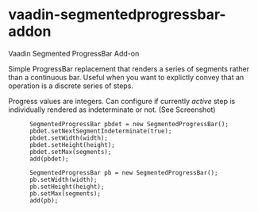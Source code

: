 # vaadin-segmentedprogressbar-addon
Vaadin Segmented ProgressBar Add-on

Simple ProgressBar replacement that renders a series of segments rather than a continuous bar. Useful when you want to explictly convey that an operation is a discrete series of steps.

Progress values are integers. Can configure if currently _active_ step is individually rendered as indeterminate or not. (See Screenshot)

```
      SegmentedProgressBar pbdet = new SegmentedProgressBar();
      pbdet.setNextSegmentIndeterminate(true);
      pbdet.setWidth(width);
      pbdet.setHeight(height);
      pbdet.setMax(segments);
      add(pbdet);
      
      SegmentedProgressBar pb = new SegmentedProgressBar();
      pb.setWidth(width);
      pb.setHeight(height);
      pb.setMax(segments);
      add(pb);
```
